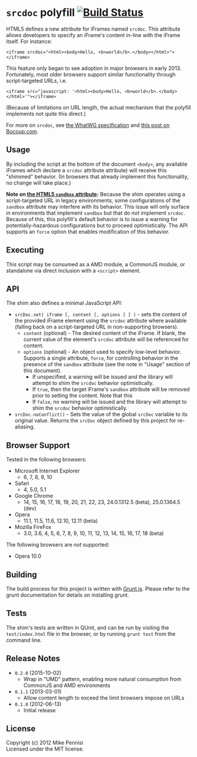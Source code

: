 # `srcdoc` polyfill [![Build Status](https://travis-ci.org/jugglinmike/srcdoc-polyfill.svg)](https://travis-ci.org/jugglinmike/srcdoc-polyfill)

HTML5 defines a new attribute for iFrames named	`srcdoc`. This attribute allows
developers to specify an iFrame's content in-line with the iFrame itself. For
instance:

	<iframe srcdoc="<html><body>Hello, <b>world</b>.</body></html>"></iframe>

This feature only began to see adoption in major browsers in early 2013.
Fortunately, most older browsers support similar functionality through
script-targeted URLs, i.e.

	<iframe src="javascript: '<html><body>Hello, <b>world</b>.</body></html>'"></iframe>

(Because of limitations on URL length, the actual mechanism that the polyfill
implements not quite this direct.)

For more on `srcdoc`, see [the WhatWG specification](http://www.whatwg.org/specs/web-apps/current-work/multipage/the-iframe-element.html#attr-iframe-srcdoc) and [this post on
Bocoup.com](http://weblog.bocoup.com/third-party-javascript-development-future/).

## Usage

By including the script at the bottom of the document `<body>`, any available
iFrames which declare a `srcdoc` attribute attribute) will receive this
"shimmed" behavior. (In browsers that already implement this functionality, no
change will take place.)

**Note on [the HTML5 `sandbox`
attribute](https://html.spec.whatwg.org/multipage/embedded-content.html#attr-iframe-sandbox):**
Because the shim operates using a script-targeted URL in legacy environments,
some configurations of the `sandbox` attribute may interfere with its behavior.
This issue will only surface in environments that implement `sandbox` but that
do *not* implement `srcdoc`. Because of this, this polyfill's default behavior
is to issue a warning for potentially-hazardous configurations but to proceed
optimistically. The API supports an `force` option that enables modification of
this behavior.

## Executing

This script may be consumed as a AMD module, a CommonJS module, or standalone
via direct inclusion with a `<script>` element.

## API

The shim also defines a minimal JavaScript API:

* `srcDoc.set( iframe [, content [, options ] ] )` - sets the content of the
  provided iFrame element using the `srcdoc` attribute where available (falling
  back on a script-targeted URL in non-supporting browsers).
  * `content` (optional) - The desired content of the iFrame. If blank, the
    current value of the element's `srcdoc` attribute will be referenced for
    content.
  * `options` (optional) - An object used to specify low-level behavior.
    Supports a single attribute, `force`, for controlling behavior in the
    presence of the `sandbox` attribute (see the note in "Usage" section of
    this document).
    * If unspecified, a warning will be issued and the library will attempt to
      shim the `srcdoc` behavior optimistically.
    * If `true`, then the target iFrame's `sandbox` attribute will be removed
      prior to setting the content. Note that this
    * If `false`, no warning will be issued and the library will attempt to
      shim the `srcdoc` behavior optimistically.
* `srcDoc.noConflict()` - Sets the value of the global `srcDoc` variable to its
  original value. Returns the `srcDoc` object defined by this project for
  re-aliasing.

## Browser Support

Tested in the following browsers:

* Microsoft Internet Explorer
  * 6, 7, 8, 9, 10
* Safari
  * 4, 5.0, 5.1
* Google Chrome
  * 14, 15, 16, 17, 18, 19, 20, 21, 22, 23, 24.0.1312.5 (beta), 25.0.1364.5
    (dev)
* Opera
  * 11.1, 11.5, 11.6, 12.10, 12.11 (beta)
* Mozilla FireFox
  * 3.0, 3.6, 4, 5, 6, 7, 8, 9, 10, 11, 12, 13, 14, 15, 16, 17, 18 (beta)

The following browsers are *not* supported:

* Opera 10.0

## Building

The build process for this project is written with
[Grunt.js](http://gruntjs.com). Please refer to the grunt documentation for
details on installing grunt.

## Tests

The shim's tests are written in QUnit, and can be run by visiting the
`test/index.html` file in the browser, or by running `grunt test` from the
command line.

## Release Notes

- `0.2.0` (2015-10-02)
  - Wrap in "UMD" pattern, enabling more natural consumption from CommonJS and
    AMD environments
- `0.1.1` (2013-03-01)
  - Allow content length to exceed the limit browsers impose on URLs
- `0.1.0` (2012-06-13)
  - Initial release

## License

Copyright (c) 2012 Mike Pennisi  
Licensed under the MIT license.
